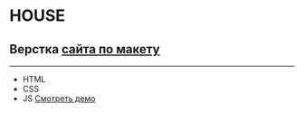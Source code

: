 # HOUSE

## Верстка [сайта по макету](https://www.figma.com/design/SjHvI8W1yzwJjzyUrCPpsI/House?node-id=3-838&node-type=frame&t=UzHYjTkc6qxgWVjX-0)


------------

- HTML
- CSS
- JS
[Смотреть демо](https://sonechka1.github.io/Hous/)